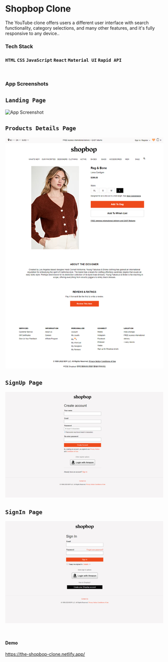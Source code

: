 # Shopbop Clone

The YouTube clone offers users a different user interface with search functionality,
category selections, and many other features, and it's fully responsive to any device..

### Tech Stack

### `HTML` `CSS` `JavaScript` `React` `Material UI` `Rapid API`

<br/>

### App Screenshots

## `Landing Page`

![App Screenshot](./images/landingPage.png)

## `Products Details Page`

![App Screenshot](./images/productDetails.png)

## `SignUp Page`

![App Screenshot](./images/signup.png)

## `SignIn Page`

![App Screenshot](./images/signin.png)


<br />


#### Demo

https://the-shopbop-clone.netlify.app/
